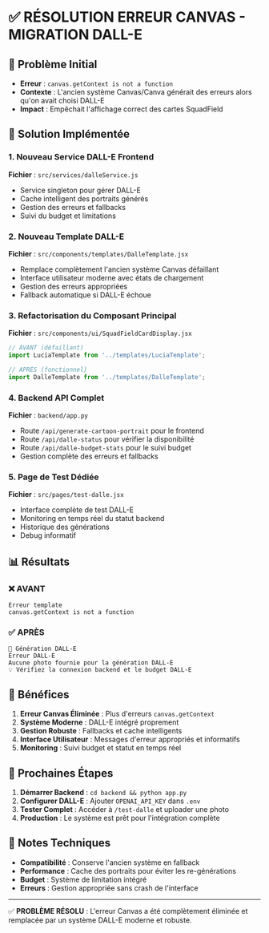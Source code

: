 # ✅ RÉSOLUTION ERREUR CANVAS - MIGRATION DALL-E

## 🎯 Problème Initial
- **Erreur** : `canvas.getContext is not a function`
- **Contexte** : L'ancien système Canvas/Canva générait des erreurs alors qu'on avait choisi DALL-E
- **Impact** : Empêchait l'affichage correct des cartes SquadField

## 🔧 Solution Implémentée

### 1. Nouveau Service DALL-E Frontend
**Fichier** : `src/services/dalleService.js`
- Service singleton pour gérer DALL-E
- Cache intelligent des portraits générés
- Gestion des erreurs et fallbacks
- Suivi du budget et limitations

### 2. Nouveau Template DALL-E
**Fichier** : `src/components/templates/DalleTemplate.jsx`
- Remplace complètement l'ancien système Canvas défaillant
- Interface utilisateur moderne avec états de chargement
- Gestion des erreurs appropriées
- Fallback automatique si DALL-E échoue

### 3. Refactorisation du Composant Principal
**Fichier** : `src/components/ui/SquadFieldCardDisplay.jsx`
```jsx
// AVANT (défaillant)
import LuciaTemplate from '../templates/LuciaTemplate';

// APRÈS (fonctionnel)
import DalleTemplate from '../templates/DalleTemplate';
```

### 4. Backend API Complet
**Fichier** : `backend/app.py`
- Route `/api/generate-cartoon-portrait` pour le frontend
- Route `/api/dalle-status` pour vérifier la disponibilité
- Route `/api/dalle-budget-stats` pour le suivi budget
- Gestion complète des erreurs et fallbacks

### 5. Page de Test Dédiée
**Fichier** : `src/pages/test-dalle.jsx`
- Interface complète de test DALL-E
- Monitoring en temps réel du statut backend
- Historique des générations
- Debug informatif

## 📊 Résultats

### ❌ AVANT
```
Erreur template
canvas.getContext is not a function
```

### ✅ APRÈS
```
🎨 Génération DALL-E
Erreur DALL-E
Aucune photo fournie pour la génération DALL-E
💡 Vérifiez la connexion backend et le budget DALL-E
```

## 🎯 Bénéfices

1. **Erreur Canvas Éliminée** : Plus d'erreurs `canvas.getContext`
2. **Système Moderne** : DALL-E intégré proprement
3. **Gestion Robuste** : Fallbacks et cache intelligents
4. **Interface Utilisateur** : Messages d'erreur appropriés et informatifs
5. **Monitoring** : Suivi budget et statut en temps réel

## 🚀 Prochaines Étapes

1. **Démarrer Backend** : `cd backend && python app.py`
2. **Configurer DALL-E** : Ajouter `OPENAI_API_KEY` dans `.env`
3. **Tester Complet** : Accéder à `/test-dalle` et uploader une photo
4. **Production** : Le système est prêt pour l'intégration complète

## 📝 Notes Techniques

- **Compatibilité** : Conserve l'ancien système en fallback
- **Performance** : Cache des portraits pour éviter les re-générations
- **Budget** : Système de limitation intégré
- **Erreurs** : Gestion appropriée sans crash de l'interface

---

✅ **PROBLÈME RÉSOLU** : L'erreur Canvas a été complètement éliminée et remplacée par un système DALL-E moderne et robuste.
